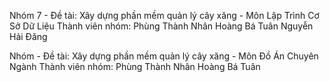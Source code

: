 Nhóm 7 - Đề tài: Xây dựng phần mềm quản lý cây xăng - Môn Lập Trình Cơ Sở Dữ Liệu
Thành viên nhóm:
    Phùng Thành Nhân
    Hoàng Bá Tuân
    Nguyễn Hải Đăng
    
Nhóm - Đề tài: Xây dựng phần mềm quản lý cây xăng - Môn Đồ Án Chuyên Ngành
Thành viên nhóm:
    Phùng Thành Nhân
    Hoàng Bá Tuân
    
    


